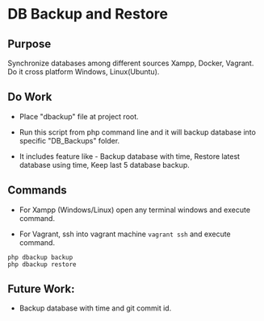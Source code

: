 # DB Backup and Restore

## Purpose
Synchronize databases among different sources Xampp, Docker, Vagrant. Do it cross platform Windows, Linux(Ubuntu).

## Do Work
* Place "dbackup" file at project root.

* Run this script from php command line and it will backup database into specific "DB_Backups" folder.

* It includes feature like - Backup database with time, Restore latest database using time, Keep last 5 database backup.

## Commands
* For Xampp (Windows/Linux) open any terminal windows and execute command.

* For Vagrant, ssh into vagrant machine `vagrant ssh` and execute command.

```shellscript
php dbackup backup
php dbackup restore
```

## Future Work:
* Backup database with time and git commit id.
